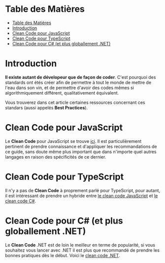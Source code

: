 # Table des Matières

- [Table des Matières](#table-des-matières)
- [Introduction](#introduction)
- [Clean Code pour JavaScript](#clean-code-pour-javascript)
- [Clean Code pour TypeScript](#clean-code-pour-typescript)
- [Clean Code pour C# (et plus globallement .NET)](#clean-code-pour-c-et-plus-globallement-net)

# Introduction

**Il existe autant de dévelopeur que de façon de coder**. C'est pourquoi des standards ont étés créer afin de permettre à tout le monde de mettre de l'eau dans son vin, et de permettre d'avoir des codes mêmes si algorithmiquement différent, qualitativement équivalent.

Vous trouverez dans cet article certaines ressources concernant ces standars (aussi appelés **Best Practices**).

# Clean Code pour JavaScript

Le **Clean Code** pour JavaScript se trouve [ici](https://github.com/ryanmcdermott/clean-code-javascript).
Il est particulièrement pertinent de prendre connaissance et d'appliquer les recommandations de ce guide, sans doute même plus important que dans n'importe quel autres langages en raison des spécificités de ce dernier.

# Clean Code pour TypeScript

Il n'y a pas de **Clean Code** à proprement parlé pour TypeScript, pour autant, il est intéressant de prendre un hybride entre [le clean code JavaScript](#clean-code-pour-javascript) et [le clean code C#](#clean-code-pour-c-et-plus-globallement-net).

# Clean Code pour C# (et plus globallement .NET)

Le **Clean Code** .NET est de loin le meilleur en terme de popularité, si vous souhaitez vous lancer avec .NET il est plus que recommandé de prendre les bonnes pratiques dès le début. Voici le [clean code .NET](https://github.com/thangchung/clean-code-dotnet).